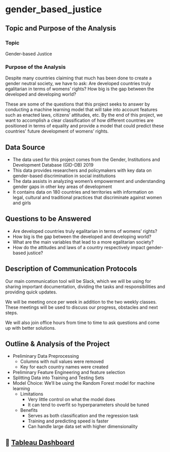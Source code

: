 # gender_based_justice

## Topic and Purpose of the Analysis

### Topic
Gender-based Justice

### Purpose of the Analysis
Despite many countries claiming that much has been done to create a gender neutral society, we have to ask: Are developed countries truly egalitarian in terms of womens’ rights? How big is the gap between the developed and developing world?

These are some of the questions that this project seeks to answer by conducting a machine learning model that will take into account features such as enacted laws, citizens’ attitudes, etc. By the end of this project, we want to accomplish a clear classification of how different countries are positioned in terms of equality and provide a model that could predict these countries' future development of womens’ rights.

## Data Source
* The data used for this project comes from the Gender, Institutions and Development Database (GID-DB) 2019
* This data provides researchers and policymakers with key data on gender-based discrimination in social institutions
* The data assists in analyzing women’s empowerment and understanding gender gaps in other key areas of development
* It contains data on 180 countries and territories with information on legal, cultural and traditional practices that discriminate against women and girls

## Questions to be Answered
* Are developed countries truly egalitarian in terms of womens’ rights? 
* How big is the gap between the developed and developing world?
* What are the main variables that lead to a more egalitarian society?
* How do the attitudes and laws of a country respectively impact gender-based justice?

## Description of Communication Protocols
Our main communication tool will be Slack, which we will be using for sharing important documentation, dividing the tasks and responsibilities and providing quick updates. 

We will be meeting once per week in addition to the two weekly classes. These meetings will be used to discuss our progress, obstacles and next steps.

We will also join office hours from time to time to ask questions and come up with better solutions.

## Outline & Analysis of the Project
* Preliminary Data Preprocessing
    * Columns with null values were removed
    * Key for each country names were created
* Preliminary Feature Engineering and feature selection
* Splitting Data into Training and Testing Sets
* Model Choice: We’ll be using the Random Forest model for machine learning
    * Limitations
        * Very little control on what the model does
        * It can tend to overfit so hyperparameters should be tuned
    * Benefits
        * Serves as both classification and the regression task
        * Training and predicting speed is faster
        * Can handle large data set with higher dimensionality

## 🔗 [Tableau Dashboard](https://public.tableau.com/app/profile/sohyun.choi/viz/ChildMarriagePracticeDashboard/ChildMarriagePracticeDashboard?publish=yes)

